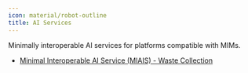 ```yaml
---
icon: material/robot-outline
title: AI Services
---
```


Minimally interoperable AI services for platforms compatible with MIMs.

- [Minimal Interoperable AI Service (MIAIS) - Waste Collection](waste_collection.md)